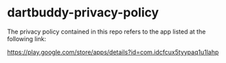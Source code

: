 # dartbuddy-privacy-policy

The privacy policy contained in this repo refers to the app listed at the following link:

https://play.google.com/store/apps/details?id=com.idcfcux5tyypaq1u1lahp

